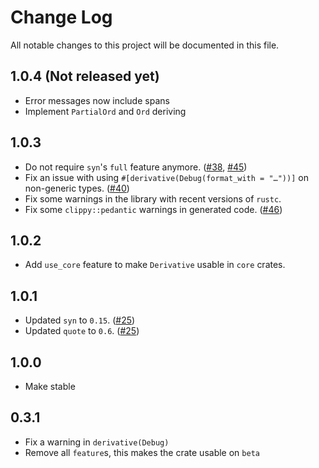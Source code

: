 # Change Log
All notable changes to this project will be documented in this file.

## 1.0.4 (Not released yet)
* Error messages now include spans
* Implement `PartialOrd` and `Ord` deriving

## 1.0.3
* Do not require `syn`'s `full` feature anymore. ([#38], [#45])
* Fix an issue with using `#[derivative(Debug(format_with = "…"))]` on non-generic types. ([#40])
* Fix some warnings in the library with recent versions of `rustc`.
* Fix some `clippy::pedantic` warnings in generated code. ([#46])

## 1.0.2
* Add `use_core` feature to make `Derivative` usable in `core` crates.

## 1.0.1
* Updated `syn` to `0.15`. ([#25])
* Updated `quote` to `0.6`. ([#25])

## 1.0.0
* Make stable

## 0.3.1
* Fix a warning in `derivative(Debug)`
* Remove all `feature`s, this makes the crate usable on `beta`

[#25]: https://github.com/mcarton/rust-derivative/issues/25
[#38]: https://github.com/mcarton/rust-derivative/pull/38
[#40]: https://github.com/mcarton/rust-derivative/pull/40
[#45]: https://github.com/mcarton/rust-derivative/pull/45
[#46]: https://github.com/mcarton/rust-derivative/pull/46

